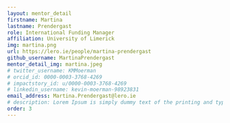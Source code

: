 ```yaml
---
layout: mentor_detail
firstname: Martina
lastname: Prendergast
role: International Funding Manager
affiliation: University of Limerick
img: martina.png
url: https://lero.ie/people/martina-prendergast
github_username: MartinaPrendergast
mentor_detail_img: martina.jpeg
# twitter_username: KMMoerman
# orcid_id: 0000-0003-3768-4269
# impactstory_id: u/0000-0003-3768-4269
# linkedin_username: kevin-moerman-98923831
email_address: Martina.Prendergast@lero.ie
# description: Lorem Ipsum is simply dummy text of the printing and typesetting industry. Lorem Ipsum has been the industry's standard dummy text ever since the 1500s, when an unknown printer took a galley of type and scrambled it to make a type specimen book. It has survived not only five centuries, but also the leap into electronic typesetting, remaining essentially unchanged.
order: 3
---
```

